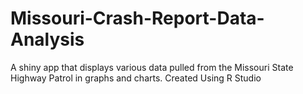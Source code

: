 # Missouri-Crash-Report-Data-Analysis
A shiny app that displays various data pulled from the Missouri State Highway Patrol in graphs and charts. Created Using R Studio
